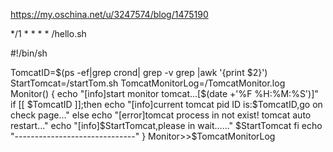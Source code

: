 https://my.oschina.net/u/3247574/blog/1475190

*/1 * * * * /hello.sh

#!/bin/sh  

TomcatID=$(ps -ef|grep crond| grep -v grep |awk '{print $2}')
StartTomcat=/startTom.sh
TomcatMonitorLog=/TomcatMonitor.log
Monitor()  
{
  echo "[info]start monitor tomcat...[$(date +'%F %H:%M:%S')]"  
  if [[ $TomcatID ]];then
    echo "[info]current tomcat pid ID is:$TomcatID,go on check page..."  
  else
    echo "[error]tomcat process in not exist! tomcat auto restart..."  
    echo "[info]$StartTomcat,please in wait......"  
    $StartTomcat
  fi
  echo "------------------------------"  
}
Monitor>>$TomcatMonitorLog

